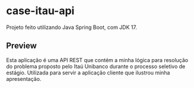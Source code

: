 # case-itau-api
Projeto feito utilizando Java Spring Boot, com JDK 17.
## Preview
Esta aplicação é uma API REST que contém a minha lógica para resolução do problema proposto pelo Itaú Unibanco durante o processo seletivo de estágio. Utilizada para servir a aplicação cliente que ilustrou minha apresentação.
